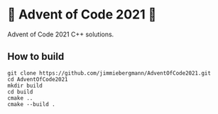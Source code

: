 # 🎅 Advent of Code 2021 🎄 
 
Advent of Code 2021 C++ solutions.

## How to build
``` shell
git clone https://github.com/jimmiebergmann/AdventOfCode2021.git
cd AdventOfCode2021
mkdir build
cd build
cmake ..
cmake --build .
```
